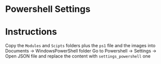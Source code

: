 # Powershell Settings

# Instructions
Copy the `Modules` and `Scipts` folders plus the `ps1` file and the images into Documents -> WindowsPowerShell folder
Go to Powershell -> Settings -> Open JSON file and replace the content with `settings_powershell` one